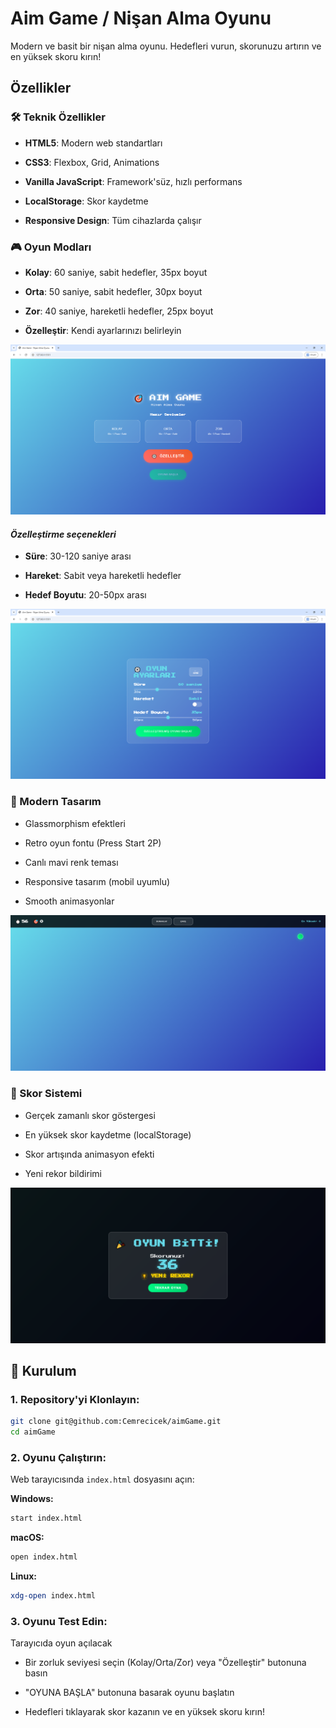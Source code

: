 # Aim Game / Nişan Alma Oyunu
Modern ve basit bir nişan alma oyunu. Hedefleri vurun, skorunuzu artırın ve en yüksek skoru kırın!


## Özellikler


### 🛠️ Teknik Özellikler


- **HTML5**: Modern web standartları


- **CSS3**: Flexbox, Grid, Animations


- **Vanilla JavaScript**: Framework'süz, hızlı performans


- **LocalStorage**: Skor kaydetme


- **Responsive Design**: Tüm cihazlarda çalışır


### 🎮 Oyun Modları


- **Kolay**: 60 saniye, sabit hedefler, 35px boyut


- **Orta**: 50 saniye, sabit hedefler, 30px boyut  


- **Zor**: 40 saniye, hareketli hedefler, 25px boyut


- **Özelleştir**: Kendi ayarlarınızı belirleyin


![ana menü](images/anamenu.png)


#### *Özelleştirme seçenekleri*


- **Süre**: 30-120 saniye arası


- **Hareket**: Sabit veya hareketli hedefler


- **Hedef Boyutu**: 20-50px arası


![Özelleştirme ekranı](images/ozellestirme.png)


### 🎨 Modern Tasarım


- Glassmorphism efektleri


- Retro oyun fontu (Press Start 2P)


- Canlı mavi renk teması


- Responsive tasarım (mobil uyumlu)


- Smooth animasyonlar


![Özelleştirme ekranı](images/gameplay.png)

### 🎯 Skor Sistemi


- Gerçek zamanlı skor göstergesi


- En yüksek skor kaydetme (localStorage)


- Skor artışında animasyon efekti


- Yeni rekor bildirimi



![Özelleştirme ekranı](images/final.png)


## 🚀 Kurulum


### 1. Repository'yi Klonlayın:


```bash
git clone git@github.com:Cemrecicek/aimGame.git
cd aimGame
```


### 2. Oyunu Çalıştırın:


Web tarayıcısında `index.html` dosyasını açın:

**Windows:**


```bash
start index.html
```

**macOS:**


```bash
open index.html
```

**Linux:**


```bash
xdg-open index.html
```

### 3. Oyunu Test Edin:


Tarayıcıda oyun açılacak


- Bir zorluk seviyesi seçin (Kolay/Orta/Zor) veya "Özelleştir" butonuna basın


- "OYUNA BAŞLA" butonuna basarak oyunu başlatın


- Hedefleri tıklayarak skor kazanın ve en yüksek skoru kırın!


